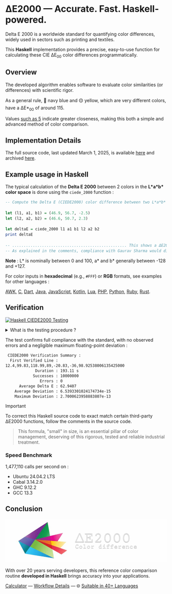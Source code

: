# ΔE2000 — Accurate. Fast. Haskell-powered.

Delta E 2000 is a worldwide standard for quantifying color differences, widely used in sectors such as printing and textiles.

This **Haskell** implementation provides a precise, easy-to-use function for calculating these CIE ΔE<sub>00</sub> color differences programmatically.

## Overview

The developed algorithm enables software to evaluate color similarities (or differences) with scientific rigor.

As a general rule, 🔵 navy blue and 🟡 yellow, which are very different colors, have a ΔE\*<sub>00</sub> of around 115.

Values [such as 5](https://michel-leonard.github.io/ciede2000-color-matching/de2000-rgb-pairs.html?seq=50&delta-e=5) indicate greater closeness, making this both a simple and advanced method of color comparison.

## Implementation Details

The full source code, last updated March 1, 2025, is available [here](../../ciede-2000.hs#L6) and archived [here](https://web.archive.org/https://raw.githubusercontent.com/michel-leonard/ciede2000-color-matching/refs/heads/main/ciede-2000.hs).

## Example usage in Haskell

The typical calculation of the **Delta E 2000** between 2 colors in the **L\*a\*b\* color space** is done using the `ciede_2000` function :

```hs
-- Compute the Delta E (CIEDE2000) color difference between two L*a*b* colors in Haskell

let (l1, a1, b1) = (46.9, 56.7, -2.5)
let (l2, a2, b2) = (46.6, 50.7, 2.3)

let deltaE = ciede_2000 l1 a1 b1 l2 a2 b2
print deltaE

-- .................................................. This shows a ΔE2000 of 2.9263291321
-- As explained in the comments, compliance with Gaurav Sharma would display 2.9263153756
```

**Note** : L\* is nominally between 0 and 100, a\* and b\* generally between -128 and +127.

For color inputs in **hexadecimal** (e.g., `#FFF`) or **RGB** formats, see examples for other languages :

[AWK](../awk#-flexibility), [C](../c#δe2000--accurate-fast-c-powered), [Dart](../dart#δe2000--accurate-fast-dart-powered), [Java](../java#δe2000--accurate-fast-java-powered), [JavaScript](../js#-flexibility), [Kotlin](../kt#δe2000--accurate-fast-kotlin-powered), [Lua](../lua#-flexibility), [PHP](../php#δe2000--accurate-fast-php-powered), [Python](../py#δe2000--accurate-fast-python-powered), [Ruby](../rb#δe2000--accurate-fast-ruby-powered), [Rust](../rs#δe2000--accurate-fast-rust-powered).

## Verification

[![Haskell CIEDE2000 Testing](https://github.com/michel-leonard/ciede2000-color-matching/actions/workflows/test-hs.yml/badge.svg)](https://github.com/michel-leonard/ciede2000-color-matching/actions/workflows/test-hs.yml)

<details>
<summary>What is the testing procedure ?</summary>

The [ciede-2000-driver.c](../c/ciede-2000-driver.c) program generates color pairs, and checks the **CIE2000** color differences **measured by Haskell**, like this :

1. `command -v ghc > /dev/null || { sudo apt-get update && sudo apt-get install ghc cabal-install ; }`
2. `command -v gcc > /dev/null || { sudo apt-get update && sudo apt-get install gcc ; }`
3. `cabal update && cabal install --lib split`
4. `ghc -Wall -Werror -package split -O2 -threaded -rtsopts -o test-ciede-2000 tests/hs/ciede-2000-driver.hs`
5. `gcc -std=c99 -Wall -pedantic -O2 -g tests/c/ciede-2000-driver.c -o ciede-2000-driver -lm`
6. `./ciede-2000-driver --generate 10000000 --output-file test-cases.csv`
7. `./test-ciede-2000 test-cases.csv +RTS -N | ./ciede-2000-driver`

Where the main files involved are [ciede-2000-driver.hs](ciede-2000-driver.hs#L96) for calculations and [test-hs.yml](../../.github/workflows/test-hs.yml) for automation.
</details>

The test confirms full compliance with the standard, with no observed errors and a negligible maximum floating-point deviation :

```
 CIEDE2000 Verification Summary :
  First Verified Line : 12.4,99.83,118.99,89,-20.83,-36,98.92538006135425000
             Duration : 193.11 s
            Successes : 10000000
               Errors : 0
      Average Delta E : 62.9407
    Average Deviation : 6.5393301024174734e-15
    Maximum Deviation : 2.7000623958883807e-13
```

> [!IMPORTANT]
> To correct this Haskell source code to exact match certain third-party ΔE2000 functions, follow the comments in the source code.

> This formula, "small" in size, is an essential pillar of color management, deserving of this rigorous, tested and reliable industrial treatment.

### Speed Benchmark

1,477,110 calls per second on :
- Ubuntu 24.04.2 LTS
- Cabal 3.14.2.0
- GHC 9.12.2
- GCC 13.3

## Conclusion

![The ΔE*00 equation is very effective at predicting perceived color differences](https://github.com/michel-leonard/ciede2000-color-matching/raw/main/docs/assets/images/logo.jpg)

With over 20 years serving developers, this reference color comparison routine **developed in Haskell** brings accuracy into your applications.

[Calculator](https://michel-leonard.github.io/ciede2000-color-matching/lab-color-calculator.html?L1=67.1&a1=60&b1=-38.2&L2=78.2&a2=15.4&b2=10.4) — [Workflow Details](../../.github/workflows#workflow-details) — 🌐 [Suitable in 40+ Languages](../../#implementations)
